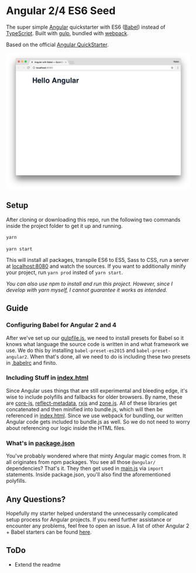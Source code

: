# Angular 2/4 ES6 Seed
The super simple [Angular](https://angular.io/) quickstarter with ES6 ([Babel](https://babeljs.io/)) instead of [TypeScript](https://www.typescriptlang.org/). Built with [gulp](http://gulpjs.com/), bundled with [webpack](https://github.com/webpack/webpack).


Based on the official [Angular QuickStarter](https://angular.io/docs/ts/latest/quickstart.html).

![Angular Babel Seed in action](https://raw.githubusercontent.com/rbnlffl/angular-babel-seed/master/screencap.png)

## Setup
After cloning or downloading this repo, run the following two commands inside the project folder to get it up and running.

    yarn

    yarn start

This will install all packages, transpile ES6 to ES5, Sass to CSS, run a server at [localhost:8080](http://localhost:8080) and watch the sources. If you want to additionally minify your project, run `yarn prod` insted of `yarn start`.

_You can also use npm to install and run this project. However, since I develop with yarn myself, I cannot guarantee it works as intended._

## Guide
### Configuring Babel for Angular 2 and 4
After we've set up our [gulpfile.js](https://github.com/rbnlffl/angular-babel-seed/blob/master/gulpfile.js), we need to install presets for Babel so it knows what language the source code is written in and what framework we use. We do this by installing `babel-preset-es2015` and `babel-preset-angular2`. When that's done, all we need to do is including these two presets in [.babelrc](https://github.com/rbnlffl/angular-babel-seed/blob/master/.babelrc) and finito.

### Including Stuff in [index.html](https://github.com/rbnlffl/angular-babel-seed/blob/master/src/index.html)
Since Angular uses things that are still experimental and bleeding edge, it's wise to include polyfills and fallbacks for older browsers. By name, these are [core-js](https://github.com/zloirock/core-js), [reflect-metadata](https://www.npmjs.com/package/reflect-metadata), [rxjs](https://www.npmjs.com/package/rxjs) and [zone.js](https://github.com/angular/zone.js/). All of these libraries get concatenated and then minified into bundle.js, which will then be referenced in [index.html](https://github.com/rbnlffl/angular-babel-seed/blob/master/src/index.html). Since we use webpack for bundling, our written Angular code gets included to bundle.js as well. So we do not need to worry about referencing our logic inside the HTML files.

### What's in [package.json](https://github.com/rbnlffl/angular-babel-seed/blob/master/package.json)
You've probably wondered where that minty Angular magic comes from. It all originates from npm packages. You see all those `@angular/` dependencies? That's it. They then get used in [main.js](https://github.com/rbnlffl/angular-babel-seed/blob/master/src/js/main.js) via `import` statements. Inside package.json, you'll also find the aforementioned polyfills.

## Any Questions?
Hopefully my starter helped understand the unnecessarily complicated setup process for Angular projects. If you need further assistance or encounter any problems, feel free to open an issue. A list of other Angular 2 + Babel starters can be found [here](https://github.com/AngularClass/awesome-angular2#angular-2-in-babel).

## ToDo
* Extend the readme
